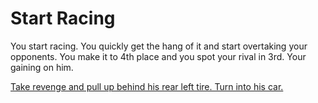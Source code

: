 # Start Racing  
You start racing. You quickly get the hang of it and start overtaking your opponents. You make it to 4th place and you spot your rival in 3rd. Your gaining on him.

[Take revenge and pull up behind his rear left tire. Turn into his car.](situations/rival-explode.md)
[]()